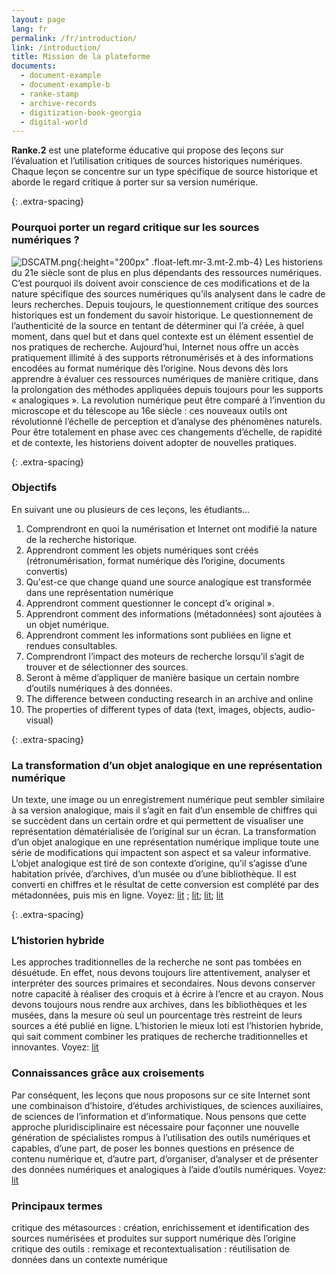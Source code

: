 ```yaml
---
layout: page
lang: fr
permalink: /fr/introduction/
link: /introduction/
title: Mission de la plateforme
documents:
  - document-example
  - document-example-b
  - ranke-stamp
  - archive-records
  - digitization-book-georgia
  - digital-world
---
```


**Ranke.2** est une plateforme éducative qui propose des leçons sur l’évaluation et l’utilisation critiques de sources historiques numériques. Chaque leçon se concentre sur un type spécifique de source historique et aborde le regard critique à porter sur sa version numérique.

{: .extra-spacing}
<!-- more -->


<!-- ![DSCATM.png](https://c2dh.github.io/ranketwo/assets/images/DSCATM.png) -->

### Pourquoi porter un regard critique sur les sources numériques ?

![DSCATM.png](https://c2dh.github.io/ranketwo/assets/images/DSCATM.png){:height="200px" .float-left.mr-3.mt-2.mb-4}
Les historiens du 21e siècle sont de plus en plus dépendants des ressources numériques. C’est pourquoi ils doivent avoir conscience de ces modifications et de la nature spécifique des sources numériques qu’ils analysent dans le cadre de leurs recherches. Depuis toujours, le questionnement critique des sources historiques est un fondement du savoir historique. Le questionnement de l’authenticité de la source en tentant de déterminer qui l’a créée, à quel moment, dans quel but et dans quel contexte est un élément essentiel de nos pratiques de recherche. Aujourd’hui, Internet nous offre un accès pratiquement illimité à des supports rétronumérisés et à des informations encodées au format numérique dès l’origine. Nous devons dès lors apprendre à évaluer ces ressources numériques de manière critique, dans la prolongation des méthodes appliquées depuis toujours pour les supports « analogiques ». La revolution numérique peut être comparé à l’invention du microscope et du télescope au 16e siècle : ces nouveaux outils ont révolutionné l’échelle de perception et d’analyse des phénomènes naturels. Pour être totalement en phase avec ces changements d’échelle, de rapidité et de contexte, les historiens doivent adopter de nouvelles pratiques. 

{: .extra-spacing}
### Objectifs

En suivant une ou plusieurs de ces leçons, les étudiants...

1.	Comprendront en quoi la numérisation et Internet ont modifié la nature de la recherche historique.
2.	Apprendront comment les objets numériques sont créés (rétronumérisation, format numérique dès l’origine, documents convertis)
3.  Qu'est-ce que change quand une source analogique est transformée dans une représentation numérique
4.  Apprendront comment questionner le concept d’« original ».
3.	Apprendront comment des informations (métadonnées) sont ajoutées à un objet numérique.
4.	Apprendront comment les informations sont publiées en ligne et rendues consultables.
5.	Comprendront l’impact des moteurs de recherche lorsqu’il s’agit de trouver et de sélectionner des sources.
6.	Seront à même d’appliquer de manière basique un certain nombre d’outils numériques à des données.
7.	The difference between conducting research in an archive and online
8.	The properties of different types of data (text, images, objects, audio-visual)


{: .extra-spacing}
### La transformation d’un objet analogique en une représentation numérique

Un texte, une image ou un enregistrement numérique peut sembler similaire à sa version analogique, mais il s’agit en fait d’un ensemble de chiffres qui se succèdent dans un certain ordre et qui permettent de visualiser une représentation dématérialisée de l’original sur un écran. La transformation d’un objet analogique en une représentation numérique implique toute une série de modifications qui impactent son aspect et sa valeur informative. L’objet analogique est tiré de son contexte d’origine, qu’il s’agisse d’une habitation privée, d’archives, d’un musée ou d’une bibliothèque. Il est converti en chiffres et le résultat de cette conversion est complété par des métadonnées, puis mis en ligne. Voyez: [lit](owens-digital-sources-digital-archives) ; [lit](hughes-lang-transmutability-decontextualization); [lit](sternfeld-understanding-quantum-age); [lit](terras-digitisation-resources-humanities)


{: .extra-spacing}
### L’historien hybride
Les approches traditionnelles de la recherche ne sont pas tombées en désuétude. En effet, nous devons toujours lire attentivement, analyser et interpréter des sources primaires et secondaires. Nous devons conserver notre capacité à réaliser des croquis et à écrire à l’encre et au crayon. Nous devons toujours nous rendre aux archives, dans les bibliothèques et les musées, dans la mesure où seul un pourcentage très restreint de leurs sources a été publié en ligne. L’historien le mieux loti est l’historien hybride, qui sait comment combiner les pratiques de recherche traditionnelles et innovantes. Voyez: [lit](zaagsma-digital-history)

### Connaissances grâce aux croisements
Par conséquent, les leçons que nous proposons sur ce site Internet sont une combinaison d’histoire, d’études archivistiques, de sciences auxiliaires, de sciences de l’information et d’informatique. Nous pensons que cette approche pluridisciplinaire est nécessaire pour façonner une nouvelle génération de spécialistes rompus à l’utilisation des outils numériques et capables, d’une part, de poser les bonnes questions en présence de contenu numérique et, d’autre part, d’organiser, d’analyser et de présenter des données numériques et analogiques à l’aide d’outils numériques. Voyez: [lit](hjorland-information-digital-literacy)

### Principaux termes
critique des métasources : création, enrichissement et identification des sources numérisées et produites sur support numérique dès l’origine
critique des outils :
remixage et recontextualisation : réutilisation de données dans un contexte numérique
